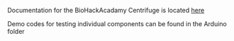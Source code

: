 
Documentation for the BioHackAcadamy Centrifuge is located [here](http://biohackacademy.github.io/biofactory/class/5-centrifuge/)

Demo codes for testing individual components can be found in the Arduino folder

